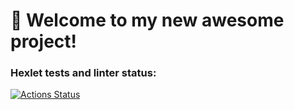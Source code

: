# 🚀 Welcome to my new awesome project!

### Hexlet tests and linter status:
[![Actions Status](https://github.com/KupriianovaAlina/frontend-project-11/workflows/hexlet-check/badge.svg)](https://github.com/KupriianovaAlina/frontend-project-11/actions)